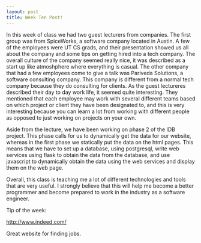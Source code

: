 ```yaml
---
layout: post
title: Week Ten Post!
---
```


In this week of class we had two guest lecturers from companies. The first group was from SpiceWorks, a software company located in Austin. A few of the employees were UT CS grads, and their presentation showed us all about the company and some tips on getting hired into a tech company. The overall culture of the company seemed really nice, it was described as a start up like atmoshphere where everything is casual. The other company that had a few employees come to give a talk was Pariveda Solutions, a software consulting company. This company is different from a normal tech company because they do consulting for clients. As the guest lectureres described their day to day work life, it seemed quite interesting. They mentioned that each employee may work with several different teams based on which project or client they have been designated to, and this is very interesting because you can learn a lot from working with different people as opposed to just working on projects on your own. 

Aside from the lecture, we have been working on phase 2 of the IDB project. This phase calls for us to dynamically get the data for our website, whereas in the first phase we statically put the data on the html pages. This means that we have to set up a database, using postgresql, write web services using flask to obtain the data from the database, and use javascript to dynamically obtain the data using the web services and display them on the web page. 

Overall, this class is teaching me a lot of different technologies and tools that are very useful. I strongly believe that this will help me become a better programmer and become prepared to work in the industry as a software engineer. 

Tip of the week:

<a href="http://www.indeed.com/">http://www.indeed.com/</a>

Great website for finding jobs. 
